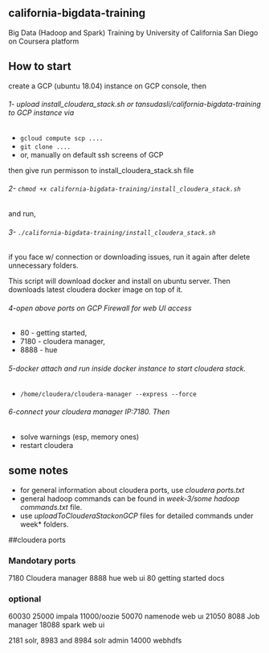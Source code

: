 ## california-bigdata-training
Big Data (Hadoop and Spark) Training by University of California San Diego on Coursera platform

## How to start
create a GCP (ubuntu 18.04) instance on GCP console, then 
###### 1- upload *install_cloudera_stack.sh* or *tansudasli/california-bigdata-training* to GCP instance via
* `gcloud compute scp ....`
* `git clone ....`
* or, manually on default ssh screens of GCP

then give run permisson to install_cloudera_stack.sh file
###### 2- `chmod +x california-bigdata-training/install_cloudera_stack.sh` 
and run, 
###### 3- `./california-bigdata-training/install_cloudera_stack.sh` 

if you face w/ connection or downloading issues, run it again after delete unnecessary folders.

This script will download docker and install on ubuntu server. Then downloads latest cloudera docker image on top of it.

###### 4-open above ports on GCP Firewall for web UI access
* 80 - getting started, 
* 7180 - cloudera manager, 
* 8888 - hue

###### 5-docker attach and run inside docker instance to start cloudera stack.
* `/home/cloudera/cloudera-manager --express --force`

###### 6-connect your cloudera manager IP:7180. Then 
* solve warnings (esp, memory ones)
* restart cloudera

## some notes
* for general information about cloudera ports, use *cloudera ports.txt* 
* general hadoop commands can be found in *week-3/some hadoop commands.txt* file. 
* use *uploadToClouderaStackonGCP* files for detailed commands under week* folders.

##cloudera ports
### Mandotary ports
7180 Cloudera manager
8888 hue web ui
80 getting started docs

### optional
60030
25000 impala
11000/oozie
50070 namenode web uı
21050
8088 Job manager
18088 spark web ui

2181 solr, 8983 and 8984 solr admin
14000 webhdfs

